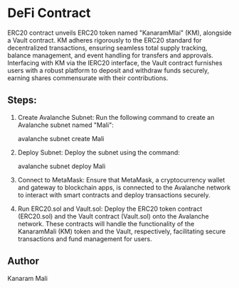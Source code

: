 # DeFi Contract

ERC20 contract unveils ERC20 token named "KanaramMlai" (KM), alongside a Vault contract. 
KM adheres rigorously to the ERC20 standard for decentralized transactions, ensuring seamless total supply tracking, balance management, and event handling for transfers and approvals. 
Interfacing with KM via the IERC20 interface, the Vault contract furnishes users with a robust platform to deposit and withdraw funds securely, earning shares commensurate with their contributions.

## Steps:

1. Create Avalanche Subnet: Run the following command to create an Avalanche subnet named "Mali":

    avalanche subnet create Mali

2. Deploy Subnet: Deploy the subnet using the command:

    avalanche subnet deploy Mali

3. Connect to MetaMask: Ensure that MetaMask, a cryptocurrency wallet and gateway to blockchain apps, is connected to the Avalanche network to interact with smart contracts and deploy transactions securely.

4. Run ERC20.sol and Vault.sol: Deploy the ERC20 token contract (ERC20.sol) and the Vault contract (Vault.sol) onto the Avalanche network. These contracts will handle the functionality of the KanaramMali (KM) token and the Vault, respectively, facilitating secure transactions and fund management for users.

## Author

Kanaram Mali
